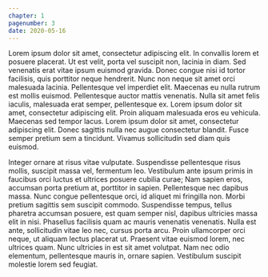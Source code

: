 ```yaml
---
chapter: 1
pagenumber: 3
date: 2020-05-16
---
```


Lorem ipsum dolor sit amet, consectetur adipiscing elit. In convallis lorem et posuere placerat. Ut est velit, porta vel suscipit non, lacinia in diam. Sed venenatis erat vitae ipsum euismod gravida. Donec congue nisi id tortor facilisis, quis porttitor neque hendrerit. Nunc non neque sit amet orci malesuada lacinia. Pellentesque vel imperdiet elit. Maecenas eu nulla rutrum est mollis euismod. Pellentesque auctor mattis venenatis. Nulla sit amet felis iaculis, malesuada erat semper, pellentesque ex. Lorem ipsum dolor sit amet, consectetur adipiscing elit. Proin aliquam malesuada eros eu vehicula. Maecenas sed tempor lacus. Lorem ipsum dolor sit amet, consectetur adipiscing elit. Donec sagittis nulla nec augue consectetur blandit. Fusce semper pretium sem a tincidunt. Vivamus sollicitudin sed diam quis euismod.

Integer ornare at risus vitae vulputate. Suspendisse pellentesque risus mollis, suscipit massa vel, fermentum leo. Vestibulum ante ipsum primis in faucibus orci luctus et ultrices posuere cubilia curae; Nam sapien eros, accumsan porta pretium at, porttitor in sapien. Pellentesque nec dapibus massa. Nunc congue pellentesque orci, id aliquet mi fringilla non. Morbi pretium sagittis sem suscipit commodo. Suspendisse tempus, tellus pharetra accumsan posuere, est quam semper nisl, dapibus ultricies massa elit in nisi. Phasellus facilisis quam ac mauris venenatis venenatis. Nulla est ante, sollicitudin vitae leo nec, cursus porta arcu. Proin ullamcorper orci neque, ut aliquam lectus placerat ut. Praesent vitae euismod lorem, nec ultrices quam. Nunc ultricies in est sit amet volutpat. Nam nec odio elementum, pellentesque mauris in, ornare sapien. Vestibulum suscipit molestie lorem sed feugiat.
